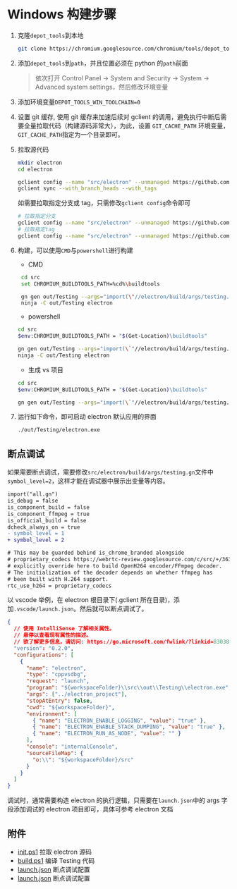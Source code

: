 # Windows 构建步骤

1. 克隆`depot_tools`到本地

   ```sh
   git clone https://chromium.googlesource.com/chromium/tools/depot_tools.git
   ```

2. 添加`depot_tools`到`path`，并且位置必须在 python 的`path`前面
   > 依次打开 Control Panel → System and Security → System → Advanced system settings，然后修改环境变量
3. 添加环境变量`DEPOT_TOOLS_WIN_TOOLCHAIN=0`
4. 设置 git 缓存, 使用 git 缓存来加速后续对 gclient 的调用，避免执行中断后需要全量拉取代码（构建源码非常大），为此，设置 `GIT_CACHE_PATH` 环境变量，`GIT_CACHE_PATH`指定为一个目录即可。
5. 拉取源代码

   ```sh
   mkdir electron
   cd electron

   gclient config --name "src/electron" --unmanaged https://github.com/electron/electron
   gclient sync --with_branch_heads --with_tags
   ```

   如需要拉取指定分支或 tag，只需修改`gclient config`命令即可

   ```sh
   # 拉取指定分支
   gclient config --name "src/electron" --unmanaged https://github.com/electron/electron@branch-name
   # 拉取指定tag
   gclient config --name "src/electron" --unmanaged https://github.com/electron/electron@tag-name
   ```

6. 构建，可以使用`CMD`与`powershell`进行构建

   - CMD

   ```sh
    cd src
    set CHROMIUM_BUILDTOOLS_PATH=%cd%\buildtools

    gn gen out/Testing --args="import(\"//electron/build/args/testing.gn\")"
    ninja -C out/Testing electron
   ```

   - powershell

   ```sh
   cd src
   $env:CHROMIUM_BUILDTOOLS_PATH = "$(Get-Location)\buildtools"

   gn gen out/Testing --args="import(\`"//electron/build/args/testing.gn\`")"
   ninja -C out/Testing electron
   ```

   - 生成 vs 项目

   ```sh
   cd src
   $env:CHROMIUM_BUILDTOOLS_PATH = "$(Get-Location)\buildtools"

   gn gen out/Testing --args="import(\`"//electron/build/args/testing.gn\`")" --ide=vs2017
   ```

7. 运行如下命令，即可启动 electron 默认应用的界面

   ```sh
   ./out/Testing/electron.exe
   ```

## 断点调试

如果需要断点调试，需要修改`src/electron/build/args/testing.gn`文件中`symbol_level=2`，这样才能在调试器中展示出变量等内容。

```diff
import("all.gn")
is_debug = false
is_component_build = false
is_component_ffmpeg = true
is_official_build = false
dcheck_always_on = true
- symbol_level = 1
+ symbol_level = 2

# This may be guarded behind is_chrome_branded alongside
# proprietary_codecs https://webrtc-review.googlesource.com/c/src/+/36321,
# explicitly override here to build OpenH264 encoder/FFmpeg decoder.
# The initialization of the decoder depends on whether ffmpeg has
# been built with H.264 support.
rtc_use_h264 = proprietary_codecs
```

以 vscode 举例，在 electron 根目录下(.gclient 所在目录)，添加`.vscode/launch.json`。然后就可以断点调试了。

```json
{
  // 使用 IntelliSense 了解相关属性。
  // 悬停以查看现有属性的描述。
  // 欲了解更多信息，请访问: https://go.microsoft.com/fwlink/?linkid=830387
  "version": "0.2.0",
  "configurations": [
    {
      "name": "electron",
      "type": "cppvsdbg",
      "request": "launch",
      "program": "${workspaceFolder}\\src\\out\\Testing\\electron.exe",
      "args": ["../electron_project"],
      "stopAtEntry": false,
      "cwd": "${workspaceFolder}",
      "environment": [
        { "name": "ELECTRON_ENABLE_LOGGING", "value": "true" },
        { "name": "ELECTRON_ENABLE_STACK_DUMPING", "value": "true" },
        { "name": "ELECTRON_RUN_AS_NODE", "value": "" }
      ],
      "console": "internalConsole",
      "sourceFileMap": {
        "o:\\": "${workspaceFolder}/src"
      }
    }
  ]
}
```

调试时，通常需要构造 electron 的执行逻辑，只需要在`launch.json`中的 args 字段添加调试的 electron 项目即可，具体可参考 electron 文档

## 附件

- [init.ps1](init.ps1) 拉取 electron 源码
- [build.ps1](build.ps1) 编译 Testing 代码
- [launch.json](launch.json) 断点调试配置
- [launch.json](launch.json) 断点调试配置
